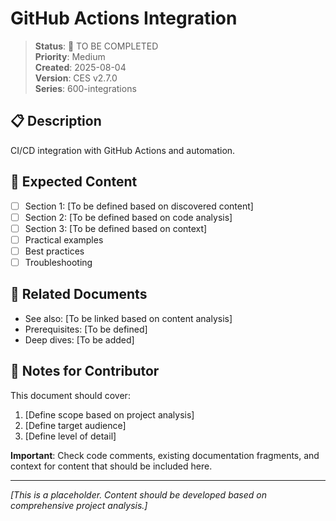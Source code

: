 # GitHub Actions Integration

> **Status**: 📝 TO BE COMPLETED  
> **Priority**: Medium  
> **Created**: 2025-08-04  
> **Version**: CES v2.7.0  
> **Series**: 600-integrations

## 📋 Description

CI/CD integration with GitHub Actions and automation.

## 📌 Expected Content

- [ ] Section 1: [To be defined based on discovered content]
- [ ] Section 2: [To be defined based on code analysis]
- [ ] Section 3: [To be defined based on context]
- [ ] Practical examples
- [ ] Best practices
- [ ] Troubleshooting

## 🔗 Related Documents

- See also: [To be linked based on content analysis]
- Prerequisites: [To be defined]
- Deep dives: [To be added]

## 📝 Notes for Contributor

This document should cover:
1. [Define scope based on project analysis]
2. [Define target audience]
3. [Define level of detail]

**Important**: Check code comments, existing documentation fragments, and context for content that should be included here.

---

*[This is a placeholder. Content should be developed based on comprehensive project analysis.]*
